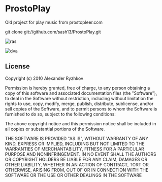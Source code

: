 ProstoPlay
==========

Old project for play music from prostopleer.com

git clone git://github.com/sash13/ProstoPlay.git

![ras](http://dl.dropbox.com/u/1664148/image/ProstPlay/ras.png)

![dva](http://dl.dropbox.com/u/1664148/image/ProstPlay/dva.png)


## License

Copyright (c) 2010 Alexander Ryzhkov

 Permission is hereby granted, free of charge, to any person
 obtaining a copy of this software and associated documentation
 files (the "Software"), to deal in the Software without
 restriction, including without limitation the rights to use,
 copy, modify, merge, publish, distribute, sublicense, and/or sell
 copies of the Software, and to permit persons to whom the
 Software is furnished to do so, subject to the following
 conditions:

 The above copyright notice and this permission notice shall be
 included in all copies or substantial portions of the Software.

 THE SOFTWARE IS PROVIDED "AS IS", WITHOUT WARRANTY OF ANY KIND,
 EXPRESS OR IMPLIED, INCLUDING BUT NOT LIMITED TO THE WARRANTIES
 OF MERCHANTABILITY, FITNESS FOR A PARTICULAR PURPOSE AND
 NONINFRINGEMENT. IN NO EVENT SHALL THE AUTHORS OR COPYRIGHT
 HOLDERS BE LIABLE FOR ANY CLAIM, DAMAGES OR OTHER LIABILITY,
 WHETHER IN AN ACTION OF CONTRACT, TORT OR OTHERWISE, ARISING
 FROM, OUT OF OR IN CONNECTION WITH THE SOFTWARE OR THE USE OR
 OTHER DEALINGS IN THE SOFTWARE